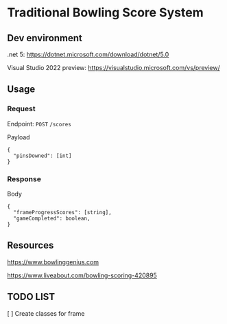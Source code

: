 # Traditional Bowling Score System

## Dev environment
.net 5: https://dotnet.microsoft.com/download/dotnet/5.0

Visual Studio 2022 preview: https://visualstudio.microsoft.com/vs/preview/

## Usage
### Request
Endpoint: `POST` `/scores`

Payload
```
{
  "pinsDowned": [int]
}
```

### Response
Body
```
{
  "frameProgressScores": [string],
  "gameCompleted": boolean,
}
```

## Resources
https://www.bowlinggenius.com

https://www.liveabout.com/bowling-scoring-420895

## TODO LIST
[ ] Create classes for frame
